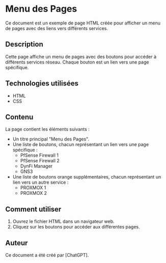 # Menu des Pages

Ce document est un exemple de page HTML créée pour afficher un menu de pages avec des liens vers différents services.

## Description

Cette page affiche un menu de pages avec des boutons pour accéder à différents services réseau. Chaque bouton est un lien vers une page spécifique.

## Technologies utilisées

- HTML
- CSS

## Contenu

La page contient les éléments suivants :

- Un titre principal "Menu des Pages".
- Une liste de boutons, chacun représentant un lien vers une page spécifique :
  - PfSense Firewall 1
  - PfSense Firewall 2
  - DynFi Manager
  - GNS3
- Une liste de boutons orange supplémentaires, chacun représentant un lien vers un autre service :
  - PROXMOX 1
  - PROXMOX 2

## Comment utiliser

1. Ouvrez le fichier HTML dans un navigateur web.
2. Cliquez sur les boutons pour accéder aux différentes pages.

## Auteur

Ce document a été créé par [ChatGPT].


